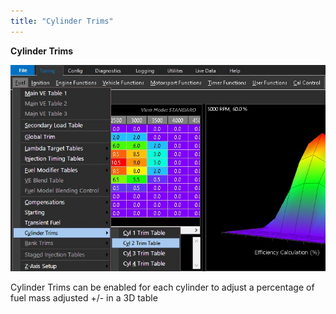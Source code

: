 ```yaml
---
title: "Cylinder Trims"
---
```


**Cylinder Trims**&nbsp;


![Image](</img/Z Axis15.jpg>)


Cylinder Trims can be enabled for each cylinder to adjust a percentage of fuel mass adjusted +/- in a 3D table

